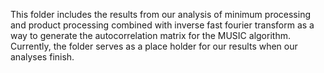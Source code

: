 This folder includes the results from our analysis of minimum processing and product processing combined with inverse fast fourier transform as a way to generate the autocorrelation matrix for the MUSIC algorithm. Currently, the folder serves as a place holder for our results when our analyses finish.